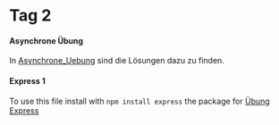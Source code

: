 # Tag 2
#### Asynchrone Übung
In [Asynchrone_Uebung](./Asynchrone_Uebung/) sind die Lösungen dazu zu finden.
#### Express 1
To use this file install with ```npm install express``` the package for [Übung Express](./express1/main.js)
